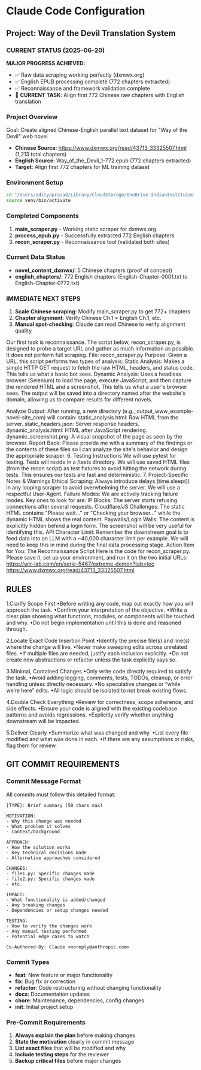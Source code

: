 # Claude Code Configuration

## Project: Way of the Devil Translation System

### CURRENT STATUS (2025-06-20)
**MAJOR PROGRESS ACHIEVED:**
- ✅ Raw data scraping working perfectly (dxmwx.org)
- ✅ English EPUB processing complete (772 chapters extracted)
- ✅ Reconnaissance and framework validation complete
- 🔄 **CURRENT TASK**: Align first 772 Chinese raw chapters with English translation

### Project Overview
Goal: Create aligned Chinese-English parallel text dataset for "Way of the Devil" web novel
- **Chinese Source**: https://www.dxmwx.org/read/43713_33325507.html (1,213 total chapters)
- **English Source**: Way_of_the_Devil_1-772.epub (772 chapters extracted)
- **Target**: Align first 772 chapters for ML training dataset

### Environment Setup
```bash
cd "/Users/adityaprasad/Library/CloudStorage/OneDrive-IndianInstituteofScience/Documents/Ongoing/Project 1 Wuxia"
source venv/bin/activate
```

### Completed Components
1. **main_scraper.py** - Working static scraper for dxmwx.org
2. **process_epub.py** - Successfully extracted 772 English chapters
3. **recon_scraper.py** - Reconnaissance tool (validated both sites)

### Current Data Status
- **novel_content_dxmwx/**: 5 Chinese chapters (proof of concept)
- **english_chapters/**: 772 English chapters (English-Chapter-0001.txt to English-Chapter-0772.txt)

### IMMEDIATE NEXT STEPS
1. **Scale Chinese scraping**: Modify main_scraper.py to get 772+ chapters
2. **Chapter alignment**: Verify Chinese Ch.1 = English Ch.1, etc.
3. **Manual spot-checking**: Claude can read Chinese to verify alignment quality

Our first task is reconnaissance. The script below, recon_scraper.py, is designed to probe a target URL and gather as much information as possible. It does not perform full scraping.
File: recon_scraper.py
Purpose: Given a URL, this script performs two types of analysis:
Static Analysis: Makes a simple HTTP GET request to fetch the raw HTML, headers, and status code. This tells us what a basic bot sees.
Dynamic Analysis: Uses a headless browser (Selenium) to load the page, execute JavaScript, and then capture the rendered HTML and a screenshot. This tells us what a user's browser sees.
The output will be saved into a directory named after the website's domain, allowing us to compare results for different novels.


Analyze Output: After running, a new directory (e.g., output_www_example-novel-site_com) will contain:
static_analysis.html: Raw HTML from the server.
static_headers.json: Server response headers.
dynamic_analysis.html: HTML after JavaScript rendering.
dynamic_screenshot.png: A visual snapshot of the page as seen by the browser.
Report Back: Please provide me with a summary of the findings or the contents of these files so I can analyze the site's behavior and design the appropriate scraper.
6. Testing Instructions
We will use pytest for testing.
Tests will reside in a /tests directory.
We will use saved HTML files (from the recon script) as test fixtures to avoid hitting the network during tests. This ensures our tests are fast and deterministic.
7. Project-Specific Notes & Warnings
Ethical Scraping: Always introduce delays (time.sleep()) in any looping scraper to avoid overwhelming the server. We will use a respectful User-Agent.
Failure Modes: We are actively tracking failure modes. Key ones to look for are:
IP Blocks: The server starts refusing connections after several requests.
Cloudflare/JS Challenges: The static HTML contains "Please wait..." or "Checking your browser..." while the dynamic HTML shows the real content.
Paywalls/Login Walls: The content is explicitly hidden behind a login form. The screenshot will be very useful for identifying this.
API Character Limit: Remember the downstream goal is to feed data into an LLM with a ~40,000 character limit per example. We will need to keep this in mind during the final data processing stage.
Action Item for You: The Reconnaissance Script
Here is the code for recon_scraper.py. Please save it, set up your environment, and run it on the two initial URLs:
https://wtr-lab.com/en/serie-5467/extreme-demon?tab=toc
https://www.dxmwx.org/read/43713_33325507.html


## RULES


1.Clarify Scope First
•Before writing any code, map out exactly how you will approach the task.
•Confirm your interpretation of the objective.
•Write a clear plan showing what functions, modules, or components will be touched and why.
•Do not begin implementation until this is done and reasoned through.

2.Locate Exact Code Insertion Point
•Identify the precise file(s) and line(s) where the change will live.
•Never make sweeping edits across unrelated files.
•If multiple files are needed, justify each inclusion explicitly.
•Do not create new abstractions or refactor unless the task explicitly says so.

3.Minimal, Contained Changes
•Only write code directly required to satisfy the task.
•Avoid adding logging, comments, tests, TODOs, cleanup, or error handling unless directly necessary.
•No speculative changes or “while we’re here” edits.
•All logic should be isolated to not break existing flows.

4.Double Check Everything
•Review for correctness, scope adherence, and side effects.
•Ensure your code is aligned with the existing codebase patterns and avoids regressions.
•Explicitly verify whether anything downstream will be impacted.

5.Deliver Clearly
•Summarize what was changed and why.
•List every file modified and what was done in each.
•If there are any assumptions or risks, flag them for review.

## GIT COMMIT REQUIREMENTS

### Commit Message Format
All commits must follow this detailed format:

```
[TYPE]: Brief summary (50 chars max)

MOTIVATION:
- Why this change was needed
- What problem it solves
- Context/background

APPROACH:
- How the solution works
- Key technical decisions made
- Alternative approaches considered

CHANGES:
- file1.py: Specific changes made
- file2.py: Specific changes made
- etc.

IMPACT:
- What functionality is added/changed
- Any breaking changes
- Dependencies or setup changes needed

TESTING:
- How to verify the changes work
- Any manual testing performed
- Potential edge cases to watch

Co-Authored-By: Claude <noreply@anthropic.com>
```

### Commit Types
- **feat**: New feature or major functionality
- **fix**: Bug fix or correction
- **refactor**: Code restructuring without changing functionality  
- **docs**: Documentation updates
- **chore**: Maintenance, dependencies, config changes
- **init**: Initial project setup

### Pre-Commit Requirements
1. **Always explain the plan** before making changes
2. **State the motivation** clearly in commit message
3. **List exact files** that will be modified and why
4. **Include testing steps** for the reviewer
5. **Backup critical files** before major changes